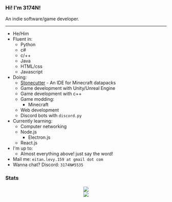 ### Hi! I'm 3174N!

An indie software/game developer.

---

- He/Him
- Fluent in:
  - Python
  - c#
  - c/++
  - Java
  - HTML/css
  - Javascript
- Doing:
  - [Stonecutter](https://github.com/3174N/stonecutter-electron) - An IDE for Minecraft datapacks
  - Game development with Unity/Unreal Engine
  - Game development with c++
  - Game modding:
    - Minecraft
  - Web development
  - Discord bots with `discord.py`
- Currently learning:
  - Computer networking
  - Node.js
    - Electron.js
  - React.js
- I'm up to:
  - Almost everything above! just say the word!
- Mail me: `eitan.levy.159 at gmail dot com`
- Wanna chat? Discord: `3174N#5535`

### Stats
<p align='center'>
<img src='https://github-readme-stats.vercel.app/api?username=3174N&show_icons=true&theme=dracula'> <br />
<!--a href='https://github.com/anuraghazra/github-readme-stats'--><img src='https://github-readme-stats.vercel.app/api/top-langs/?username=3174N&langs_count=8&theme=dracula'><!--/a-->
</p>
